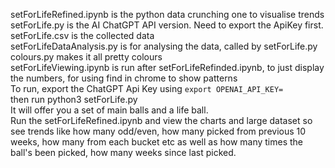 setForLifeRefined.ipynb is the python data crunching one to visualise trends  
setForLife.py is the AI ChatGPT API version. Need to export the ApiKey first.  
setForLife.csv is the collected data  
setForLifeDataAnalysis.py is for analysing the data, called by setForLife.py  
colours.py makes it all pretty colours  
setForLifeViewing.ipynb is run after setForLifeRefinded.ipynb, to just display the numbers, for using find in chrome to show patterns
<br/>
To run, export the ChatGPT Api Key using `export OPENAI_API_KEY=`  
then run python3 setForLife.py   
It will offer you a set of main balls and a life ball.  
Run the setForLifeRefined.ipynb and view the charts and large dataset so see trends like how many odd/even, how many picked from previous 10 weeks, how many from each bucket etc as well as how many times the ball's been picked, how many weeks since last picked.